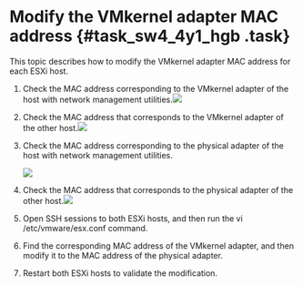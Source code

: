 # Modify the VMkernel adapter MAC address {#task_sw4_4y1_hgb .task}

This topic describes how to modify the VMkernel adapter MAC address for each ESXi host.

1.  Check the MAC address corresponding to the VMkernel adapter of the host with network management utilities.![](http://static-aliyun-doc.oss-cn-hangzhou.aliyuncs.com/assets/img/84997/154886335035627_en-US.png)

 
2.  Check the MAC address that corresponds to the VMkernel adapter of the other host.![](http://static-aliyun-doc.oss-cn-hangzhou.aliyuncs.com/assets/img/84997/154886335135629_en-US.png)

 
3.  Check the MAC address corresponding to the physical adapter of the host with network management utilities. 

    ![](http://static-aliyun-doc.oss-cn-hangzhou.aliyuncs.com/assets/img/84997/154886335135628_en-US.png)

4.  Check the MAC address that corresponds to the physical adapter of the other host.![](http://static-aliyun-doc.oss-cn-hangzhou.aliyuncs.com/assets/img/84997/154886335135630_en-US.png)

 
5.  Open SSH sessions to both ESXi hosts, and then run the vi /etc/vmware/esx.conf command. 
6.  Find the corresponding MAC address of the VMkernel adapter, and then modify it to the MAC address of the physical adapter. 
7.  Restart both ESXi hosts to validate the modification. 

